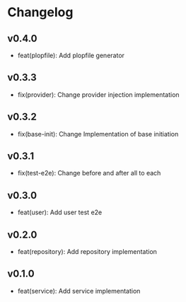 # Changelog

## v0.4.0
- feat(plopfile): Add plopfile generator

## v0.3.3
- fix(provider): Change provider injection implementation

## v0.3.2
- fix(base-init): Change Implementation of base initiation

## v0.3.1
- fix(test-e2e): Change before and after all to each

## v0.3.0
- feat(user): Add user test e2e

## v0.2.0
- feat(repository): Add repository implementation

## v0.1.0
- feat(service): Add service implementation